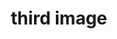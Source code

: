 ---
title: "third image"
description: "This is the description of the image"
imageUrl: "/assets/galleryThumbs/12.jpg"
---